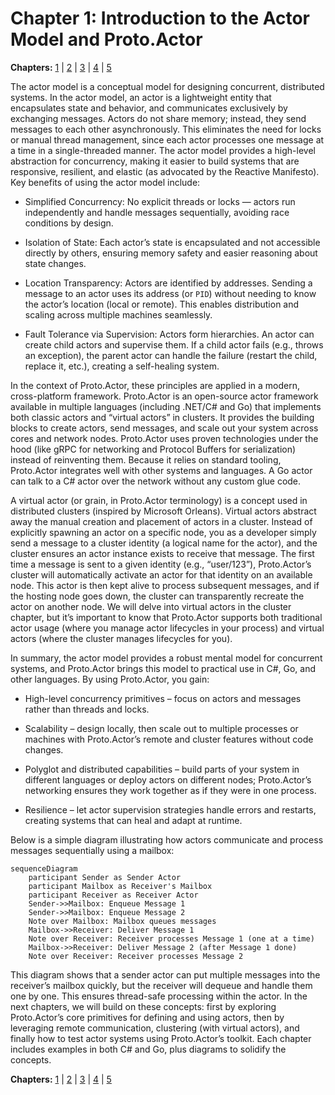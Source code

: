 # Chapter 1: Introduction to the Actor Model and Proto.Actor

**Chapters:** [1](chapter-1/) | [2](chapter-2/) | [3](chapter-3/) | [4](chapter-4/) | [5](chapter-5/)

The actor model is a conceptual model for designing concurrent, distributed systems. In the actor model, an actor is a lightweight entity that encapsulates state and behavior, and communicates exclusively by exchanging messages. Actors do not share memory; instead, they send messages to each other asynchronously. This eliminates the need for locks or manual thread management, since each actor processes one message at a time in a single-threaded manner. The actor model provides a high-level abstraction for concurrency, making it easier to build systems that are responsive, resilient, and elastic (as advocated by the Reactive Manifesto). Key benefits of using the actor model include:

- Simplified Concurrency: No explicit threads or locks — actors run independently and handle messages sequentially, avoiding race conditions by design.

- Isolation of State: Each actor’s state is encapsulated and not accessible directly by others, ensuring memory safety and easier reasoning about state changes.

- Location Transparency: Actors are identified by addresses. Sending a message to an actor uses its address (or `PID`) without needing to know the actor’s location (local or remote). This enables distribution and scaling across multiple machines seamlessly.

- Fault Tolerance via Supervision: Actors form hierarchies. An actor can create child actors and supervise them. If a child actor fails (e.g., throws an exception), the parent actor can handle the failure (restart the child, replace it, etc.), creating a self-healing system.

In the context of Proto.Actor, these principles are applied in a modern, cross-platform framework. Proto.Actor is an open-source actor framework available in multiple languages (including .NET/C# and Go) that implements both classic actors and “virtual actors” in clusters. It provides the building blocks to create actors, send messages, and scale out your system across cores and network nodes. Proto.Actor uses proven technologies under the hood (like gRPC for networking and Protocol Buffers for serialization) instead of reinventing them.
Because it relies on standard tooling, Proto.Actor integrates well with other systems and languages. A Go actor can talk to a C# actor over the network without any custom glue code.

 

A virtual actor (or grain, in Proto.Actor terminology) is a concept used in distributed clusters (inspired by Microsoft Orleans). Virtual actors abstract away the manual creation and placement of actors in a cluster. Instead of explicitly spawning an actor on a specific node, you as a developer simply send a message to a cluster identity (a logical name for the actor), and the cluster ensures an actor instance exists to receive that message.
The first time a message is sent to a given identity (e.g., “user/123”), Proto.Actor’s cluster will automatically activate an actor for that identity on an available node. This actor is then kept alive to process subsequent messages, and if the hosting node goes down, the cluster can transparently recreate the actor on another node. We will delve into virtual actors in the cluster chapter, but it’s important to know that Proto.Actor supports both traditional actor usage (where you manage actor lifecycles in your process) and virtual actors (where the cluster manages lifecycles for you).

 

In summary, the actor model provides a robust mental model for concurrent systems, and Proto.Actor brings this model to practical use in C#, Go, and other languages. By using Proto.Actor, you gain:

- High-level concurrency primitives – focus on actors and messages rather than threads and locks.

- Scalability – design locally, then scale out to multiple processes or machines with Proto.Actor’s remote and cluster features without code changes.

- Polyglot and distributed capabilities – build parts of your system in different languages or deploy actors on different nodes; Proto.Actor’s networking ensures they work together as if they were in one process.

- Resilience – let actor supervision strategies handle errors and restarts, creating systems that can heal and adapt at runtime.

Below is a simple diagram illustrating how actors communicate and process messages sequentially using a mailbox:

```mermaid
sequenceDiagram
    participant Sender as Sender Actor
    participant Mailbox as Receiver's Mailbox
    participant Receiver as Receiver Actor
    Sender->>Mailbox: Enqueue Message 1
    Sender->>Mailbox: Enqueue Message 2
    Note over Mailbox: Mailbox queues messages
    Mailbox->>Receiver: Deliver Message 1
    Note over Receiver: Receiver processes Message 1 (one at a time)
    Mailbox->>Receiver: Deliver Message 2 (after Message 1 done)
    Note over Receiver: Receiver processes Message 2
```

This diagram shows that a sender actor can put multiple messages into the receiver’s mailbox quickly, but the receiver will dequeue and handle them one by one. This ensures thread-safe processing within the actor. In the next chapters, we will build on these concepts: first by exploring Proto.Actor’s core primitives for defining and using actors, then by leveraging remote communication, clustering (with virtual actors), and finally how to test actor systems using Proto.Actor’s toolkit. Each chapter includes examples in both C# and Go, plus diagrams to solidify the concepts.


**Chapters:** [1](chapter-1/) | [2](chapter-2/) | [3](chapter-3/) | [4](chapter-4/) | [5](chapter-5/)
